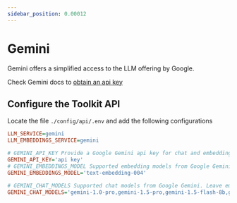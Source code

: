 ```yaml
---
sidebar_position: 0.00012
---
```


# Gemini

Gemini offers a simplified access to the LLM offering by Google.

Check Gemini docs to [obtain an api key](https://ai.google.dev/gemini-api/docs/api-key)

## Configure the Toolkit API

Locate the file `./config/api/.env` and add the following configurations

```ini
LLM_SERVICE=gemini
LLM_EMBEDDINGS_SERVICE=gemini

# GEMINI_API_KEY Provide a Google Gemini api key for chat and embedding services
GEMINI_API_KEY='api key'
# GEMINI_EMBEDDINGS_MODEL Supported embedding models from Google Gemini. Leave empty to allow all available.
GEMINI_EMBEDDINGS_MODEL='text-embedding-004'

# GEMINI_CHAT_MODELS Supported chat models from Google Gemini. Leave empty to allow all available.
GEMINI_CHAT_MODELS='gemini-1.0-pro,gemini-1.5-pro,gemini-1.5-flash-8b,gemini-1.5-flash'
```
